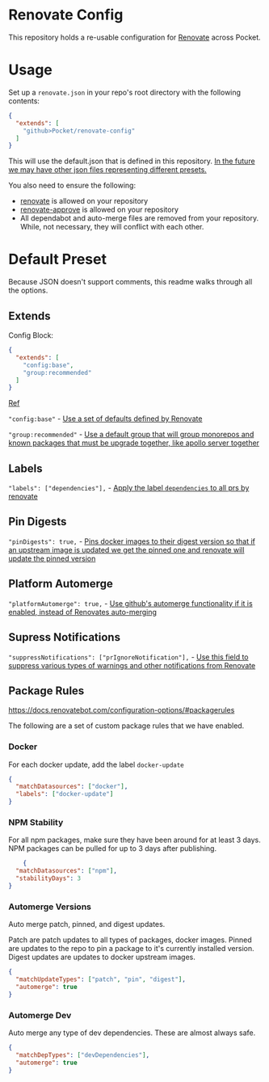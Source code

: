 # Renovate Config

This repository holds a re-usable configuration for [Renovate](https://www.whitesourcesoftware.com/free-developer-tools/renovate/) across Pocket.

# Usage 

Set up a `renovate.json` in your repo's root directory with the following contents:

```json
{
  "extends": [
    "github>Pocket/renovate-config"
  ]
}
```

This will use the default.json that is defined in this repository. [In the future we may have other json files representing different presets.](https://docs.renovatebot.com/config-presets/#github)

You also need to ensure the following:
* [renovate](https://github.com/apps/renovate) is allowed on your repository
* [renovate-approve](https://github.com/apps/renovate-approve) is allowed on your repository
* All dependabot and auto-merge files are removed from your repository. While, not necessary, they will conflict with each other.

# Default Preset
Because JSON doesn't support comments, this readme walks through all the options.

## Extends

Config Block:
```json
{
  "extends": [
    "config:base",
    "group:recommended"
  ]
}
```

[Ref](https://docs.renovatebot.com/configuration-options/#extends)

`"config:base"` - [Use a set of defaults defined by Renovate](https://docs.renovatebot.com/presets-config/#configbase)

`"group:recommended"` - [Use a default group that will group monorepos and known packages that must be upgrade together, like apollo server together](https://docs.renovatebot.com/presets-config/#configbase)


## Labels

`"labels": ["dependencies"],` - [Apply the label `dependencies` to all prs by renovate](https://docs.renovatebot.com/configuration-options/#labels)

## Pin Digests

`"pinDigests": true,` - [Pins docker images to their digest version so that if an upstream image is updated we get the pinned one and renovate will update the pinned version](https://docs.renovatebot.com/configuration-options/#labels)

## Platform Automerge

`"platformAutomerge": true,` - [Use github's automerge functionality if it is enabled, instead of Renovates auto-merging](https://docs.renovatebot.com/configuration-options/#platformautomerge)

## Supress Notifications

`"suppressNotifications": ["prIgnoreNotification"],` - [Use this field to suppress various types of warnings and other notifications from Renovate](https://docs.renovatebot.com/configuration-options/#suppressnotifications)


## Package Rules

https://docs.renovatebot.com/configuration-options/#packagerules

The following are a set of custom package rules that we have enabled.

### Docker

For each docker update, add the label `docker-update`

```json
{
  "matchDatasources": ["docker"],
  "labels": ["docker-update"]
}
```

### NPM Stability

For all npm packages, make sure they have been around for at least 3 days. NPM packages can be pulled for up to 3 days after publishing.

```json
    {
  "matchDatasources": ["npm"],
  "stabilityDays": 3
}
```


### Automerge Versions

Auto merge patch, pinned, and digest updates.

Patch are patch updates to all types of packages, docker images.
Pinned are updates to the repo to pin a package to it's currently installed version.
Digest updates are updates to docker upstream images.

```json    
{
  "matchUpdateTypes": ["patch", "pin", "digest"],
  "automerge": true
}
```
### Automerge Dev

Auto merge any type of dev dependencies. These are almost always safe.
```json    
{
  "matchDepTypes": ["devDependencies"],
  "automerge": true
}
```